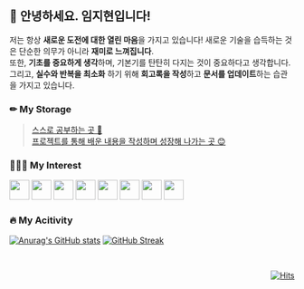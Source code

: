 ## 👋 안녕하세요. 임지현입니다!
저는 항상 **새로운 도전에 대한 열린 마음**을 가지고 있습니다! 새로운 기술을 습득하는 것은 단순한 의무가 아니라 **재미로 느껴집니다**. <br>
또한, **기초를 중요하게 생각**하며, 기본기를 탄탄히 다지는 것이 중요하다고 생각합니다. <br>
그리고, **실수와 반복을 최소화** 하기 위해 **회고록을 작성**하고 **문서를 업데이트**하는 습관을 가지고 있습니다.

### ✏ My Storage
> [스스로 공부하는 곳 🤗](https://rei050r.tistory.com/) <br>
  [프로젝트를 통해 배운 내용을 작성하며 성장해 나가는 곳 😊](https://velog.io/@mic050r)

### 💁🏻‍♀️ My Interest
<code><img height="35" src="https://skills.thijs.gg/icons?i=ruby&theme=light"></code>
<code><img height="35" src="https://skills.thijs.gg/icons?i=go&theme=light"></code>
<code><img height="35" src="https://skills.thijs.gg/icons?i=spring&theme=light"></code>
<code><img height="35" src="https://skills.thijs.gg/icons?i=nodejs&theme=light"></code>
<code><img height="35" src="https://skills.thijs.gg/icons?i=mysql&theme=light"></code>
<code><img height="35" src="https://skills.thijs.gg/icons?i=aws&theme=light"></code>
<code><img height="35" src="https://skills.thijs.gg/icons?i=docker&theme=light"></code>
<code><img height="35" src="https://skills.thijs.gg/icons?i=notion&theme=light"></code>

<!-- 
### 👇🏻 Latest Blog 

[![Velog's GitHub stats](https://velog-readme-stats.vercel.app/api?name=mic050r)](https://velog.io/@mic050r) [![Tistory's Card](https://github-readme-tistory-card.vercel.app/api?name=rei050r&theme=default)](https://rei050r.tistory.com/) 
-->

### 🔥 My Acitivity
[![Anurag's GitHub stats](https://github-readme-stats.vercel.app/api?username=mic050r)](https://github.com/anuraghazra/github-readme-stats)
[![GitHub Streak](https://streak-stats.demolab.com?user=mic050r&theme=transparent)](https://git.io/streak-stats)

<!--  [![Github](https://www.codenary.co.kr/widget/github/api?username=밤새)](https://www.codenary.co.kr/user-profile/detail/밤새?github_ride=true&utm_source=github) -->


<br>
<p align="right">
  <a href="https://github.com/mic050r/hit-counter">
    <img src="https://hits.seeyoufarm.com/api/count/incr/badge.svg?url=https%3A%2F%2Fgithub.com%2Fmic050r%2Fhit-counter&count_bg=%23000000&title_bg=%23000000&icon=github.svg&icon_color=%23FFFFFF&title=hits&edge_flat=false" alt="Hits">
  </a>
</p>

<!--<details>

### 🔥 저의 활동입니다!

<details>
  <summary><b>Studying</b></summary>

  [![Readme Card](https://github-readme-stats.vercel.app/api/pin/?username=mic050r&repo=Study_PHP)](https://github.com/mic050r/Study_PHP)
  [![Readme Card](https://github-readme-stats.vercel.app/api/pin/?username=mic050r&repo=TWeeksStudy_JS)](https://github.com/mic050r/TWeeksStudy_JS)
  [![Readme Card](https://github-readme-stats.vercel.app/api/pin/?username=mic050r&repo=TIL)](https://github.com/mic050r/TIL)
  [![Readme Card](https://github-readme-stats.vercel.app/api/pin/?username=MSG-Mirim-Study-Group&repo=2023-TIL_DS-study)](https://github.com/MSG-Mirim-Study-Group/2023-TIL_DS-study)
</details>

<details>
  <summary><b>Education</b></summary>
  
  - 혼공단
  
  [![Readme Card](https://github-readme-stats.vercel.app/api/pin/?username=mic050r&repo=JavaScript_for_studying_alone)](https://github.com/mic050r/JavaScript_for_studying_alone)
  [![Readme Card](https://github-readme-stats.vercel.app/api/pin/?username=mic050r&repo=Python_for_studying_alone)](https://github.com/mic050r/Python_for_studying_alone)

  - 마이크로

  [![Readme Card](https://github-readme-stats.vercel.app/api/pin/?username=mic050r&repo=WebApplication)](https://github.com/mic050r/WebApplication)
</details>

<details>
  <summary><b>Personal</b></summary>

  [![Readme Card](https://github-readme-stats.vercel.app/api/pin/?username=mic050r&repo=Mirim-Prescription)](https://github.com/mic050r/Mirim-Prescription)
  [![Readme Card](https://github-readme-stats.vercel.app/api/pin/?username=mic050r&repo=Java_winter)](https://github.com/mic050r/Java_winter)
  [![Readme Card](https://github-readme-stats.vercel.app/api/pin/?username=mic050r&repo=StarBucks)](https://github.com/mic050r/StarBucks)
  [![Readme Card](https://github-readme-stats.vercel.app/api/pin/?username=mic050r&repo=DoNotSleepAI)](https://github.com/mic050r/DoNotSleepAI)
  [![Readme Card](https://github-readme-stats.vercel.app/api/pin/?username=mic050r&repo=Web-Project)](https://github.com/mic050r/Web-Project)
  [![Readme Card](https://github-readme-stats.vercel.app/api/pin/?username=mic050r&repo=Melody_Beatdown)](https://github.com/mic050r/Melody_Beatdown)
</details>

<details>
  <summary><b>Collaboration</b></summary>

  [![Readme Card](https://github-readme-stats.vercel.app/api/pin/?username=MSG-Mirim-Study-Group&repo=Your-Planet)](https://github.com/MSG-Mirim-Study-Group/Your-Planet)
  [![Readme Card](https://github-readme-stats.vercel.app/api/pin/?username=2023-Test-mate&repo=test-mate-back)](https://github.com/2023-Test-mate/test-mate-back)
  [![Readme Card](https://github-readme-stats.vercel.app/api/pin/?username=GoHong-Coders&repo=TwinklingMenuMatch)](https://github.com/GoHong-Coders/TwinklingMenuMatch)
  [![Readme Card](https://github-readme-stats.vercel.app/api/pin/?username=PostRecall&repo=PostRecall-FE)](https://github.com/PostRecall/PostRecall-FE)
  [![Readme Card](https://github-readme-stats.vercel.app/api/pin/?username=PostRecall&repo=PostRecall-BE)](https://github.com/PostRecall/PostRecall-BE)
  [![Readme Card](https://github-readme-stats.vercel.app/api/pin/?username=23MITHON&repo=MiriDo)](https://github.com/23MITHON/MiriDo)
</details>
-->
